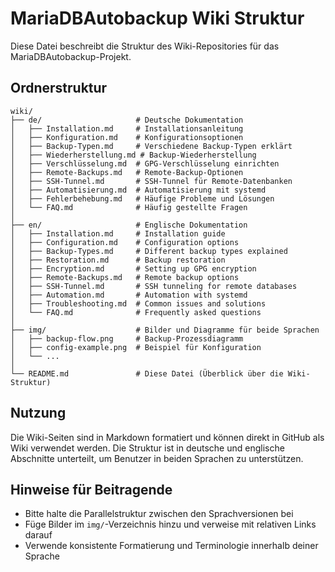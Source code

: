 # MariaDBAutobackup Wiki Struktur

Diese Datei beschreibt die Struktur des Wiki-Repositories für das MariaDBAutobackup-Projekt.

## Ordnerstruktur

```
wiki/
├── de/                     # Deutsche Dokumentation
│   ├── Installation.md     # Installationsanleitung
│   ├── Konfiguration.md    # Konfigurationsoptionen
│   ├── Backup-Typen.md     # Verschiedene Backup-Typen erklärt
│   ├── Wiederherstellung.md # Backup-Wiederherstellung
│   ├── Verschlüsselung.md  # GPG-Verschlüsselung einrichten
│   ├── Remote-Backups.md   # Remote-Backup-Optionen
│   ├── SSH-Tunnel.md       # SSH-Tunnel für Remote-Datenbanken
│   ├── Automatisierung.md  # Automatisierung mit systemd
│   ├── Fehlerbehebung.md   # Häufige Probleme und Lösungen
│   └── FAQ.md              # Häufig gestellte Fragen
│
├── en/                     # Englische Dokumentation
│   ├── Installation.md     # Installation guide
│   ├── Configuration.md    # Configuration options
│   ├── Backup-Types.md     # Different backup types explained
│   ├── Restoration.md      # Backup restoration
│   ├── Encryption.md       # Setting up GPG encryption
│   ├── Remote-Backups.md   # Remote backup options
│   ├── SSH-Tunnel.md       # SSH tunneling for remote databases
│   ├── Automation.md       # Automation with systemd
│   ├── Troubleshooting.md  # Common issues and solutions
│   └── FAQ.md              # Frequently asked questions
│
├── img/                    # Bilder und Diagramme für beide Sprachen
│   ├── backup-flow.png     # Backup-Prozessdiagramm
│   ├── config-example.png  # Beispiel für Konfiguration
│   └── ...
│
└── README.md               # Diese Datei (Überblick über die Wiki-Struktur)
```

## Nutzung

Die Wiki-Seiten sind in Markdown formatiert und können direkt in GitHub als Wiki verwendet werden. Die Struktur ist in deutsche und englische Abschnitte unterteilt, um Benutzer in beiden Sprachen zu unterstützen.

## Hinweise für Beitragende

- Bitte halte die Parallelstruktur zwischen den Sprachversionen bei
- Füge Bilder im `img/`-Verzeichnis hinzu und verweise mit relativen Links darauf
- Verwende konsistente Formatierung und Terminologie innerhalb deiner Sprache
